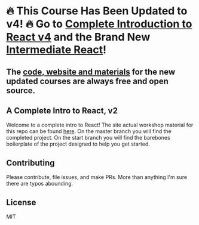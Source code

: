 # 🔥 This Course Has Been Updated to v4! 🔥 Go to [Complete Introduction to React v4](https://frontendmasters.com/courses/complete-react-v4/) and the Brand New [Intermediate React](https://frontendmasters.com/courses/intermediate-react/)!

## The [code, website and materials](https://btholt.github.io/complete-intro-to-react-v4/) for the new updated courses are always free and open source.

## A Complete Intro to React, v2

Welcome to a complete intro to React! The site actual workshop material for this repo can be found [here][gh-page]. On the master branch you will find the completed project. On the start branch you will find the barebones boilerplate of the project designed to help you get started.

## Contributing

Please contribute, file issues, and make PRs. More than anything I'm sure there are typos abounding.

## License

MIT

[gh-page]: http://btholt.github.io/complete-intro-to-react/
